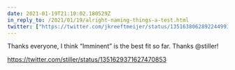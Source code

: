 ```yaml
---
date: 2021-01-19T21:10:02.180529Z
in_reply_to: /2021/01/19/alright-naming-things-a-test.html
twitter: ["https://twitter.com/jkreeftmeijer/status/1351638062892244993"]
---
```

Thanks everyone, I think “Imminent” is the best fit so far. Thanks @stiller!

https://twitter.com/stiller/status/1351629371627470853
